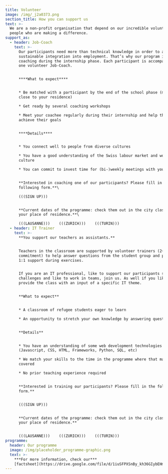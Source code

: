 ```yaml
---
title: Volunteer
image: /img/_j2a0373.png
section_title: How you can support us
text: >-
  We are a non-profit organisation that depend on our incredible volunteers –
  people who are making a difference.
support_as:
  - header: Job-Coach
    text: >-
      Our participants need more than technical knowledge in order to achieve a
      sustainable integration into employment. That’s why our program includes
      coaching during the internship phase. Each participant is accompanied by
      one volunteer Job-Coach.


      ****What to expect****


      * Be matched with a participant by the end of the school phase (matching
      close to your residence) 

      * Get ready by several coaching workshops

      * Meet your coachee regularly during their internship and help them to
      achieve their goals


      ****Details****


      * You connect well to people from diverse cultures

      * You have a good understanding of the Swiss labour market and work
      culture

      * You can commit to invest time for (bi-)weekly meetings with your coachee


      **Interested in coaching one of our participants? Please fill in the
      following form.**\

      (((SIGN UP)))


      **Current dates of the programme: check them out in the city closest to
      your place of residence.**\

      (((LAUSANNE)))    (((ZURICH)))    (((TURIN)))
  - header: IT Trainer
    text: >-
      **You support our teachers as assistants.**


      Teachers in the classroom are supported by volunteer trainers (2+ half day
      commitment) to help answer questions from the student group and provide
      1:1 support during exercises. 


      If you are an IT professional, like to support our participants solving IT
      challenges and like to work in teams, join us. As well if you like to
      provide the class with an input of a specific IT theme. 


      **What to expect**


      * A classroom of refugee students eager to learn

      * An opportunity to stretch your own knowledge by answering questions


      **Details**


      * You have an understanding of some web development technologies
      (Javascript, CSS, HTML, Frameworks, Python, SQL, etc)

      * We match your skills to the time in the programme where that material is
      covered

      * No prior teaching experience required


      **Interested in training our participants? Please fill in the following
      form.**   


      (((SIGN UP))) 


      **Current dates of the programme: check them out in the city closest to
      your place of residence.** 


      (((LAUSANNE)))    (((ZURICH)))    (((TURIN)))
programme:
  header: Our programme
  image: /img/placeholder_programme-graphic.png
  text: >-
    ***For more information, check our***
    [factsheet](https://drive.google.com/file/d/1iuSFPXSnBy_kh36GIybEHma35EgFyOK4/view)
---
```


